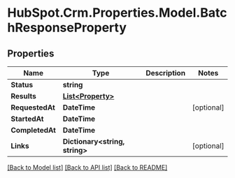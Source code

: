 # HubSpot.Crm.Properties.Model.BatchResponseProperty

## Properties

Name | Type | Description | Notes
------------ | ------------- | ------------- | -------------
**Status** | **string** |  | 
**Results** | [**List&lt;Property&gt;**](Property.md) |  | 
**RequestedAt** | **DateTime** |  | [optional] 
**StartedAt** | **DateTime** |  | 
**CompletedAt** | **DateTime** |  | 
**Links** | **Dictionary&lt;string, string&gt;** |  | [optional] 

[[Back to Model list]](../README.md#documentation-for-models) [[Back to API list]](../README.md#documentation-for-api-endpoints) [[Back to README]](../README.md)

